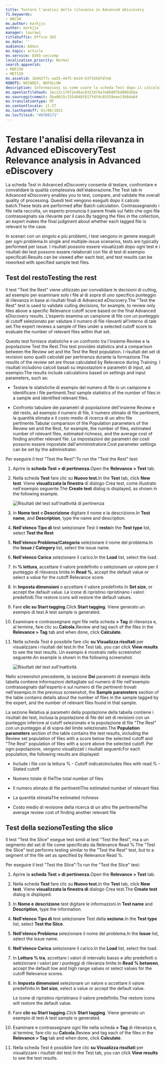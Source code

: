 ```yaml
---
title: Testare l'analisi della rilevanza in Advanced eDiscovery
f1.keywords:
- NOCSH
ms.author: markjjo
author: markjjo
manager: laurawi
titleSuffix: Office 365
ms.date: ''
audience: Admin
ms.topic: article
ms.service: O365-seccomp
localization_priority: Normal
search.appverid:
- MOE150
- MET150
ms.assetid: 1b092f7c-ea55-44f5-b419-63f3458fd7e0
ROBOTS: NOINDEX, NOFOLLOW
description: Informazioni su come usare la scheda Test dopo il calcolo batch in Advanced eDiscovery per testare, confrontare e convalidare la qualità complessiva dell'elaborazione.
ms.openlocfilehash: 3ac12c176f2e46ac0321976a7e0689fbd8893bba
ms.sourcegitcommit: 5ba0015c1554048f817fdfdc85359eee1368da64
ms.translationtype: MT
ms.contentlocale: it-IT
ms.lasthandoff: 01/06/2021
ms.locfileid: "49769171"
---
```

# <a name="test-relevance-analysis-in-advanced-ediscovery"></a><span data-ttu-id="d574c-103">Testare l'analisi della rilevanza in Advanced eDiscovery</span><span class="sxs-lookup"><span data-stu-id="d574c-103">Test Relevance analysis in Advanced eDiscovery</span></span>
  
<span data-ttu-id="d574c-104">La scheda Test in Advanced eDiscovery consente di testare, confrontare e convalidare la qualità complessiva dell'elaborazione.</span><span class="sxs-lookup"><span data-stu-id="d574c-104">The Test tab in Advanced eDiscovery enables you to test, compare, and validate the overall quality of processing.</span></span> <span data-ttu-id="d574c-105">Questi test vengono eseguiti dopo il calcolo batch.</span><span class="sxs-lookup"><span data-stu-id="d574c-105">These tests are performed after Batch calculation.</span></span> <span data-ttu-id="d574c-106">Contrassegnando i file nella raccolta, un esperto pronuncia il parere finale sul fatto che ogni file contrassegnato sia rilevante per il caso.</span><span class="sxs-lookup"><span data-stu-id="d574c-106">By tagging the files in the collection, an expert makes the final judgment about whether each tagged file is relevant to the case.</span></span>
  
<span data-ttu-id="d574c-107">In scenari con un singolo e più problemi, i test vengono in genere eseguiti per ogni problema.</span><span class="sxs-lookup"><span data-stu-id="d574c-107">In single and multiple-issue scenarios, tests are typically performed per issue.</span></span> <span data-ttu-id="d574c-108">I risultati possono essere visualizzati dopo ogni test e i risultati dei test possono essere rielaborati con file di test di esempio specificati.</span><span class="sxs-lookup"><span data-stu-id="d574c-108">Results can be viewed after each test, and test results can be reworked with specified sample test files.</span></span>
  
## <a name="testing-the-rest"></a><span data-ttu-id="d574c-109">Test del resto</span><span class="sxs-lookup"><span data-stu-id="d574c-109">Testing the rest</span></span>

<span data-ttu-id="d574c-110">Il test "Test the Rest" viene utilizzato per convalidare le decisioni di culling, ad esempio per esaminare solo i file al di sopra di uno specifico punteggio di rilevanza in base ai risultati finali di Advanced eDiscovery.</span><span class="sxs-lookup"><span data-stu-id="d574c-110">The "Test the Rest" test is used to validate culling decisions, for example, to review only files above a specific Relevance cutoff score based on the final Advanced eDiscovery results.</span></span> <span data-ttu-id="d574c-111">L'esperto esamina un campione di file con un punteggio di cutoff selezionato per valutare il numero di file rilevanti all'interno di tale set.</span><span class="sxs-lookup"><span data-stu-id="d574c-111">The expert reviews a sample of files under a selected cutoff score to evaluate the number of relevant files within that set.</span></span>
  
<span data-ttu-id="d574c-112">Questo test fornisce statistiche e un confronto tra l'insieme Review e la popolazione Test the Rest.</span><span class="sxs-lookup"><span data-stu-id="d574c-112">This test provides statistics and a comparison between the Review set and the Test the Rest population.</span></span> <span data-ttu-id="d574c-113">I risultati del set di revisioni sono quelli calcolati per pertinenza durante la formazione.</span><span class="sxs-lookup"><span data-stu-id="d574c-113">The results of the review set are those calculated by Relevance during Training.</span></span> <span data-ttu-id="d574c-114">I risultati includono calcoli basati su impostazioni e parametri di input, ad esempio:</span><span class="sxs-lookup"><span data-stu-id="d574c-114">The results include calculations based on settings and input parameters, such as:</span></span>
  
- <span data-ttu-id="d574c-115">Testare le statistiche di esempio del numero di file in un campione e identificare i file pertinenti.</span><span class="sxs-lookup"><span data-stu-id="d574c-115">Test sample statistics of the number of files in a sample and identified relevant files.</span></span>

- <span data-ttu-id="d574c-116">Confronto tabulare dei parametri di popolazione dell'insieme Review e del resto, ad esempio il numero di file, il numero stimato di file pertinenti, la quantità stimata e il costo medio di ricerca di un altro file pertinente.</span><span class="sxs-lookup"><span data-stu-id="d574c-116">Tabular comparison of the Population parameters of the Review set and the Rest, for example, the number of files, estimated number of relevant files, estimated richness, and the average cost of finding another relevant file.</span></span> <span data-ttu-id="d574c-117">Le impostazioni dei parametri dei costi possono essere impostate dall'amministratore.</span><span class="sxs-lookup"><span data-stu-id="d574c-117">Cost parameter settings can be set by the administrator.</span></span>

<span data-ttu-id="d574c-118">Per eseguire il test "Test the Rest":</span><span class="sxs-lookup"><span data-stu-id="d574c-118">To run the "Test the Rest" test:</span></span>

1. <span data-ttu-id="d574c-119">Aprire la **scheda Test \> di pertinenza.**</span><span class="sxs-lookup"><span data-stu-id="d574c-119">Open the **Relevance \> Test** tab.</span></span>

2. <span data-ttu-id="d574c-120">Nella scheda **Test** fare clic su **Nuovo test.**</span><span class="sxs-lookup"><span data-stu-id="d574c-120">In the **Test** tab, click **New test**.</span></span> <span data-ttu-id="d574c-121">Viene **visualizzata la finestra** di dialogo Crea test, come illustrato nell'esempio seguente.</span><span class="sxs-lookup"><span data-stu-id="d574c-121">The **Create test** dialog is displayed, as shown in the following example.</span></span>

    ![Risultati del test sull'inattività di pertinenza](../media/46e6898a-f929-4fd0-88d9-6f91d04b6ce2.png)
  
3. <span data-ttu-id="d574c-123">In **Nome test** e **Descrizione** digitare il nome e la descrizione.</span><span class="sxs-lookup"><span data-stu-id="d574c-123">In **Test name**, and **Description**, type the name and description.</span></span>

4. <span data-ttu-id="d574c-124">**Nell'elenco Tipo di** test selezionare Test il **resto**</span><span class="sxs-lookup"><span data-stu-id="d574c-124">In the **Test type** list, select **Test the Rest**</span></span>

5. <span data-ttu-id="d574c-125">**Nell'elenco Problema/Categoria** selezionare il nome del problema.</span><span class="sxs-lookup"><span data-stu-id="d574c-125">In the **Issue / Category** list, select the issue name.</span></span>

6. <span data-ttu-id="d574c-126">**Nell'elenco Carica** selezionare il carico.</span><span class="sxs-lookup"><span data-stu-id="d574c-126">In the **Load** list, select the load.</span></span> 

7. <span data-ttu-id="d574c-127">In **% lettura**, accettare il valore predefinito o selezionare un valore per il punteggio di rilevanza limite.</span><span class="sxs-lookup"><span data-stu-id="d574c-127">In **Read %**, accept the default value or select a value for the cutoff Relevance score.</span></span> 

8. <span data-ttu-id="d574c-128">In **Imposta dimensioni** o accettare il valore predefinito.</span><span class="sxs-lookup"><span data-stu-id="d574c-128">In **Set size**, or accept the default value.</span></span> <span data-ttu-id="d574c-129">Le icone di ripristino ripristinano i valori predefiniti.</span><span class="sxs-lookup"><span data-stu-id="d574c-129">The restore icons will restore the default values.</span></span>

9. <span data-ttu-id="d574c-130">Fare **clic su Start tagging.**</span><span class="sxs-lookup"><span data-stu-id="d574c-130">Click **Start tagging**.</span></span> <span data-ttu-id="d574c-131">Viene generato un esempio di test.</span><span class="sxs-lookup"><span data-stu-id="d574c-131">A test sample is generated.</span></span>

10. <span data-ttu-id="d574c-132">Esaminare e contrassegnare ogni file nella scheda **\> Tag** di rilevanza e, al termine, fare clic su **Calcola.**</span><span class="sxs-lookup"><span data-stu-id="d574c-132">Review and tag each of the files in the **Relevance \> Tag** tab and when done, click **Calculate**.</span></span>

11. <span data-ttu-id="d574c-133">Nella scheda Test è possibile fare clic **su Visualizza risultati** per visualizzare i risultati del test.</span><span class="sxs-lookup"><span data-stu-id="d574c-133">In the Test tab, you can click **View results** to see the test results.</span></span> <span data-ttu-id="d574c-134">Un esempio è mostrato nello screenshot seguente.</span><span class="sxs-lookup"><span data-stu-id="d574c-134">An example is shown in the following screenshot.</span></span>

    ![Risultati del test sull'inattività](../media/b95744a9-047d-4c29-992d-04fa7e58e58a.png)
  
<span data-ttu-id="d574c-136">Nello screenshot precedente, la sezione **Dei** parametri di esempio della tabella contiene informazioni dettagliate sul numero di file nell'esempio contrassegnato dall'esperto e sul numero di file pertinenti trovati nell'esempio.</span><span class="sxs-lookup"><span data-stu-id="d574c-136">In the previous screenshot, the **Sample parameters** section of the table contains details about the number of files in the sample tagged by the expert, and the number of relevant files found in that sample.</span></span>
  
<span data-ttu-id="d574c-137">La  sezione Relativa ai parametri della popolazione della tabella contiene i risultati dei test, inclusa la popolazione di file del set di revisioni con un punteggio inferiore al cutoff selezionato e la popolazione di file "The Rest" con un punteggio al di sopra del limite selezionato.</span><span class="sxs-lookup"><span data-stu-id="d574c-137">The **Population parameters** section of the table contains the test results, including the Review set population of files with a score below the selected cutoff and "The Rest" population of files with a score above the selected cutoff.</span></span> <span data-ttu-id="d574c-138">Per ogni popolazione, vengono visualizzati i risultati seguenti:</span><span class="sxs-lookup"><span data-stu-id="d574c-138">For each population, the following results are displayed:</span></span>
  
- <span data-ttu-id="d574c-139">Include i file con la lettura % - Cutoff indicato</span><span class="sxs-lookup"><span data-stu-id="d574c-139">Includes files with read % - Stated cutoff</span></span>

- <span data-ttu-id="d574c-140">Numero totale di file</span><span class="sxs-lookup"><span data-stu-id="d574c-140">The total number of files</span></span>

- <span data-ttu-id="d574c-141">Il numero stimato di file pertinenti</span><span class="sxs-lookup"><span data-stu-id="d574c-141">The estimated number of relevant files</span></span>

- <span data-ttu-id="d574c-142">La quantità stimata</span><span class="sxs-lookup"><span data-stu-id="d574c-142">The estimated richness</span></span>

- <span data-ttu-id="d574c-143">Costo medio di revisione della ricerca di un altro file pertinente</span><span class="sxs-lookup"><span data-stu-id="d574c-143">The average review cost of finding another relevant file</span></span>

## <a name="testing-the-slice"></a><span data-ttu-id="d574c-144">Test della sezione</span><span class="sxs-lookup"><span data-stu-id="d574c-144">Testing the slice</span></span>

<span data-ttu-id="d574c-145">Il test "Test the Slice" esegue test simili al test "Test the Rest", ma a un segmento del set di file come specificato da Relevance Read %.</span><span class="sxs-lookup"><span data-stu-id="d574c-145">The "Test the Slice" test performs testing similar to the "Test the Rest" test, but to a segment of the file set as specified by Relevance Read %.</span></span>

<span data-ttu-id="d574c-146">Per eseguire il test "Test the Slice":</span><span class="sxs-lookup"><span data-stu-id="d574c-146">To run the "Test the Slice" test:</span></span>
  
1. <span data-ttu-id="d574c-147">Aprire la **scheda Test \> di pertinenza.**</span><span class="sxs-lookup"><span data-stu-id="d574c-147">Open the **Relevance \> Test** tab.</span></span>

2. <span data-ttu-id="d574c-148">Nella scheda **Test** fare clic su **Nuovo test.**</span><span class="sxs-lookup"><span data-stu-id="d574c-148">In the **Test** tab, click **New test**.</span></span> <span data-ttu-id="d574c-149">Viene **visualizzata la finestra di** dialogo Crea test.</span><span class="sxs-lookup"><span data-stu-id="d574c-149">The **Create test** dialog is displayed.</span></span>

3. <span data-ttu-id="d574c-150">In **Nome e** **descrizione** test digitare le informazioni.</span><span class="sxs-lookup"><span data-stu-id="d574c-150">In **Test name** and **Description**, type the information.</span></span>

4. <span data-ttu-id="d574c-151">**Nell'elenco Tipo di** test selezionare Test della **sezione.**</span><span class="sxs-lookup"><span data-stu-id="d574c-151">In the **Test type** list, select **Test the Slice**.</span></span>

5. <span data-ttu-id="d574c-152">**Nell'elenco Problema** selezionare il nome del problema.</span><span class="sxs-lookup"><span data-stu-id="d574c-152">In the **Issue** list, select the issue name.</span></span>

6. <span data-ttu-id="d574c-153">**Nell'elenco Carica** selezionare il carico.</span><span class="sxs-lookup"><span data-stu-id="d574c-153">In the **Load** list, select the load.</span></span>

7. <span data-ttu-id="d574c-154">In **Lettura % tra**, accettare i valori di intervallo basso e alto predefiniti o selezionare i valori per i punteggi di rilevanza limite.</span><span class="sxs-lookup"><span data-stu-id="d574c-154">In **Read % between**, accept the default low and high range values or select values for the cutoff Relevance scores.</span></span>

8. <span data-ttu-id="d574c-155">In **Imposta dimensioni** selezionare un valore o accettare il valore predefinito.</span><span class="sxs-lookup"><span data-stu-id="d574c-155">In **Set size**, select a value or accept the default value.</span></span>

    <span data-ttu-id="d574c-156">Le icone di ripristino ripristinano il valore predefinito.</span><span class="sxs-lookup"><span data-stu-id="d574c-156">The restore icons will restore the default value.</span></span>

9. <span data-ttu-id="d574c-157">Fare **clic su Start tagging.**</span><span class="sxs-lookup"><span data-stu-id="d574c-157">Click **Start tagging**.</span></span> <span data-ttu-id="d574c-158">Viene generato un esempio di test.</span><span class="sxs-lookup"><span data-stu-id="d574c-158">A test sample is generated.</span></span>

10. <span data-ttu-id="d574c-159">Esaminare e contrassegnare ogni file nella scheda **\> Tag** di rilevanza e, al termine, fare clic su **Calcola.**</span><span class="sxs-lookup"><span data-stu-id="d574c-159">Review and tag each of the files in the **Relevance \> Tag** tab and when done, click **Calculate**.</span></span>

11. <span data-ttu-id="d574c-160">Nella scheda Test è possibile fare clic **su Visualizza risultati** per visualizzare i risultati del test.</span><span class="sxs-lookup"><span data-stu-id="d574c-160">In the Test tab, you can click **View results** to see the test results.</span></span>
